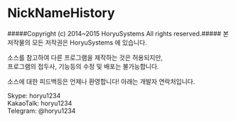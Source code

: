 # NickNameHistory #

#####Copyright (c) 2014~2015 HoryuSystems All rights reserved.#####
본 저작물의 모든 저작권은 HoryuSystems 에 있습니다.

소스를 참고하여 다른 프로그램을 제작하는 것은 허용되지만,<br>
프로그램의 접두사, 기능등의 수정 및 배포는 불가능합니다.<br>

소스에 대한 피드백등은 언제나 환영합니다!
아래는 개발자 연락처입니다.<br>

Skype: horyu1234<br>
KakaoTalk: horyu1234<br>
Telegram: @horyu1234
